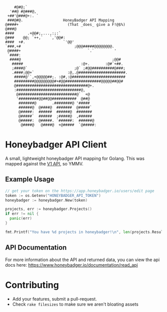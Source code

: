 ```
    #@#@;`
  '##@ #@###@,
 +##'@###@+:. `
 ###@#@.                  HoneyBadger API Mapping
@####+                      (That _does_ give a F!@$%)
@###@
####      .+@@#;,...,:;:`
@###    @@; `++,`   `,'@@#:
####  +#.                 `'@@'
`###,+#                        ;@@@#####@@@@@@@@.
 @####+                              `.`         '
 `####:
  ####@                                         ;@@#
   #####                          :@+.       :@#`+##.
   ;####@`                     ;@` ;#@@##########@###;
   .####;@@+`               :@,.@#####################.
    #####@'`,+@@@@@##;. :@#,:@########################
    #########@@@@@@@@@#+#@@################@@@@@##@@#
    @################################@+.
    :#############################@,
     @##########################@`  +@
     '#########@@##@@###########  @##@
      #######@       .########@ '#####
      ######@  @####@  #######  @#####`
      @#####:  ######  ######@  #######
      @#####`  ######  ;#####@  ,######
      @#####:  @#####. `######:  ######@
       @####@   @####@  +@#####  `@#####:
```

# Honeybadger API Client

A small, lightweight honeybadger API mapping for Golang. This was mapped against the [V1 API](https://www.honeybadger.io/documentation/read_api), so YMMV.

## Example Usage

```go
// get your token on the https://app.honeybadger.io/users/edit page
token := os.Getenv("HONEYBADGER_API_TOKEN")
honeybadger := honeybadger.New(token)

projects, err := honeybadger.Projects()
if err != nil {
  panic(err)
}

fmt.Printf("You have %d projects in honeybadger!\n", len(projects.Results))
```

## API Documentation

For more information about the API and returned data, you can view the api docs here: https://www.honeybadger.io/documentation/read_api

# Contributing

* Add your features, submit a pull-request.
* Check `rake filesizes` to make sure we aren't bloating assets